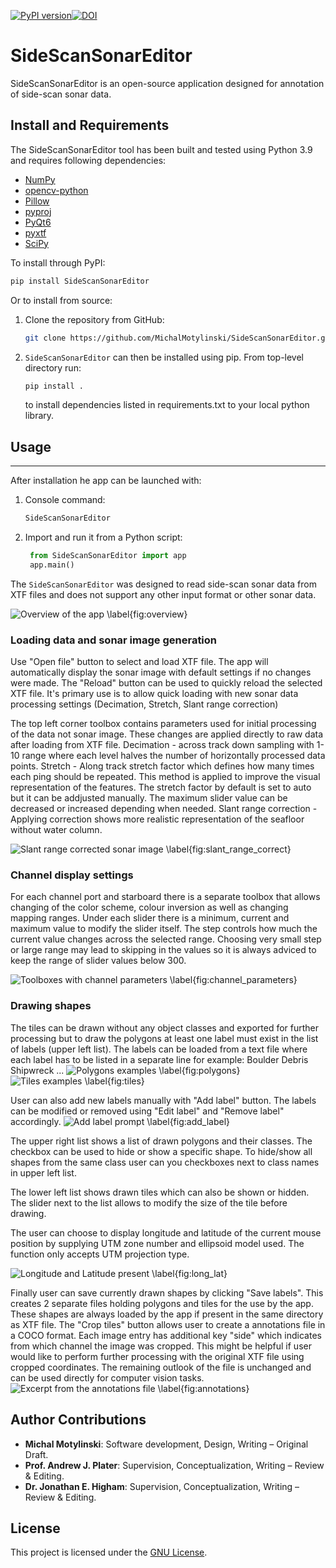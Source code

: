 [![PyPI version](https://badge.fury.io/py/SideScanSonarEditor.svg)](https://badge.fury.io/py/SideScanSonarEditor)[![DOI](https://zenodo.org/badge/612189759.svg)](https://doi.org/10.5281/zenodo.14928907)

# SideScanSonarEditor
SideScanSonarEditor is an open-source application designed for annotation of side-scan sonar data.

## Install and Requirements
The SideScanSonarEditor tool has been built and tested using Python 3.9 and requires following dependencies:
- [NumPy](https://numpy.org/)
- [opencv-python](https://opencv.org/)
- [Pillow](https://pillow.readthedocs.io/)
- [pyproj](https://pyproj4.github.io/pyproj)
- [PyQt6](https://www.riverbankcomputing.com/)
- [pyxtf](https://github.com/oysstu/pyxtf)
- [SciPy](https://scipy.org/)

To install through PyPI: 
```python 
pip install SideScanSonarEditor
```

Or to install from source:
1. Clone the repository from GitHub:

    ```bash
    git clone https://github.com/MichalMotylinski/SideScanSonarEditor.git
    ```

2. `SideScanSonarEditor` can then be installed using pip.
    From top-level directory run:

    ```python
    pip install .
    ```

    to install dependencies listed in requirements.txt to your local python library.



## Usage
-------------
After installation he app can be launched with:
1. Console command:
    ```bash
    SideScanSonarEditor
    ```
2. Import and run it from a Python script:
   ```python
    from SideScanSonarEditor import app
    app.main()
    ```

The `SideScanSonarEditor` was designed to read side-scan sonar data from XTF files and does not support any other input format or other sonar data.

![Overview of the app \label{fig:overview}](figures/overview.png)

### Loading data and sonar image generation
Use "Open file" button to select and load XTF file. The app will automatically display the sonar image with default settings if no changes were made.
The "Reload" button can be used to quickly reload the selected XTF file. It's primary use is to allow quick loading with new sonar data processing settings (Decimation, Stretch, Slant range correction)

The top left corner toolbox contains parameters used for initial processing of the data not sonar image. These changes are applied directly to raw data after loading from XTF file.
Decimation - across track down sampling with 1-10 range where each level halves the number of horizontally processed data points.
Stretch - Along track stretch factor which defines how many times each ping should be repeated. This method is applied to improve the visual representation of the features. The stretch factor by default is set to auto but it can be addjusted manually. The maximum slider value can be decreased or increased depending when needed.
Slant range correction - Applying correction shows more realistic representation of the seafloor without water column.

![Slant range corrected sonar image \label{fig:slant_range_correct}](figures/slant_range_correct.png)

### Channel display settings
For each channel port and starboard there is a separate toolbox that allows changing of the color scheme, colour inversion as well as changing mapping ranges. Under each slider there is a minimum, current and maximum value to modify the slider itself. The step controls how much the current value changes across the selected range. Choosing very small step or large range may lead to skipping in the values so it is always adviced to keep the range of slider values below 300.

![Toolboxes with channel parameters \label{fig:channel_parameters}](figures/channel_parameters.png)

### Drawing shapes
The tiles can be drawn without any object classes and exported for further processing but to draw the polygons at least one label must exist in the list of labels (upper left list). The labels can be loaded from a text file where each label has to be listed in a separate line for example:
Boulder
Debris
Shipwreck
...
![Polygons examples \label{fig:polygons}](figures/polygons.png)
![Tiles examples \label{fig:tiles}](figures/tiles.png)

User can also add new labels manually with "Add label" button.
The labels can be modified or removed using "Edit label" and "Remove label" accordingly.
![Add label prompt \label{fig:add_label}](figures/add_label.png)

The upper right list shows a list of drawn polygons and their classes. The checkbox can be used to hide or show a specific shape.
To hide/show all shapes from the same class user can you checkboxes next to class names in upper left list.

The lower left list shows drawn tiles which can also be shown or hidden. The slider next to the list allows to modify the size of the tile before drawing.

The user can choose to display longitude and latitude of the current mouse position by supplying UTM zone number and ellipsoid model used. The function only accepts UTM projection type.

![Longitude and Latitude present \label{fig:long_lat}](figures/long_lat.png)


Finally user can save currently drawn shapes by clicking "Save labels". This creates 2 separate files holding polygons and tiles for the use by the app. These shapes are always loaded by the app if present in the same directory as XTF file. 
The "Crop tiles" button allows user to create a annotations file in a COCO format. Each image entry has additional key "side" which indicates from which channel the image was cropped. This might be helpful if user would like to perform further processing with the original XTF file using cropped coordinates. The remaining outlook of the file is unchanged and can be used directly for computer vision tasks.
![Excerpt from the annotations file \label{fig:annotations}](figures/annotations.png)

## Author Contributions

- **Michal Motylinski**: Software development, Design, Writing – Original Draft.
- **Prof. Andrew J. Plater**: Supervision, Conceptualization, Writing – Review & Editing.
- **Dr. Jonathan E. Higham**: Supervision, Conceptualization, Writing – Review & Editing.

License
-------
This project is licensed under the [GNU License](./LICENSE).
